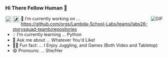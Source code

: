 ### Hi There Fellow Human 👋

<a href="https://www.linkedin.com/in/schrese/">
  <img align="left" alt="Schrese's Linkdein Profile" width="22px" src="https://cdn.jsdelivr.net/npm/simple-icons@v3/icons/linkedin.svg" />
</a>

<a href="https://github.com/Schrese">
  <img align="left" alt="Schrese's Github Profile" width="22px" src="https://cdn.jsdelivr.net/npm/simple-icons@v3/icons/github.svg" />
</a>


<img align="right" alt="GIF" src="https://media0.giphy.com/media/citBl9yPwnUOs/giphy.gif" />




* 🔨 I’m currently working on ... https://github.com/orgs/Lambda-School-Labs/teams/labs26-storysquad-teamb/repositories
* 💡 I’m currently learning ... Python
* 💬 Ask me about ... Whatever You'd Like!
* 🤹‍♀️ Fun fact: ... I Enjoy Juggling, and Games (Both Video and Tabletop)
* 😄 Pronouns: ... She/Her
